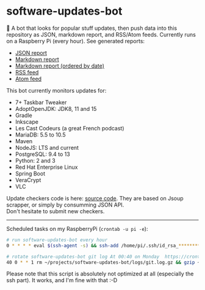 # software-updates-bot
:robot: A bot that looks for popular stuff updates, then push data into this repository as JSON, markdown report, and RSS/Atom feeds. Currently runs on a Raspberry Pi (every hour). See generated reports:  
* [JSON report](https://raw.githubusercontent.com/jonathanlermitage/software-updates-bot/master/report/report.json)
* [Markdown report](report/report.md)
* [Markdown report (ordered by date)](report/report-by-date.md)
* [RSS feed](https://raw.githubusercontent.com/jonathanlermitage/software-updates-bot/master/report/report.rss.xml)
* [Atom feed](https://raw.githubusercontent.com/jonathanlermitage/software-updates-bot/master/report/report.atom.xml)

This bot currently monitors updates for:
* 7+ Taskbar Tweaker
* AdoptOpenJDK: JDK8, 11 and 15
* Gradle
* Inkscape
* Les Cast Codeurs (a great French podcast)
* MariaDB: 5.5 to 10.5
* Maven
* NodeJS: LTS and current
* PostgreSQL: 9.4 to 13
* Python: 2 and 3
* Red Hat Enterprise Linux
* Spring Boot
* VeraCrypt
* VLC

Update checkers code is here: [source code](https://github.com/jonathanlermitage/software-updates-bot/tree/master/src/main/kotlin/biz/lermitage/sub/service/checker/impl). They are based on Jsoup scrapper, or simply by consumming JSON API.  
Don't hesitate to submit new checkers. 

---

Scheduled tasks on my RaspberryPi (`crontab -u pi -e`):

```bash
# run software-updates-bot every hour
0 * * * * eval $(ssh-agent -s) && ssh-add /home/pi/.ssh/id_rsa_************* && cd /home/pi/projects/software-updates-bot/ && git fetch origin && git reset --hard origin && ./run.sh && $

# rotate software-updates-bot git log At 00:40 on Monday  https://crontab.guru/#40_0_*_*_1
40 0 * * 1 rm ~/projects/software-updates-bot/logs/git.log.gz && gzip ~/projects/software-updates-bot/logs/git.log && rm ~/projects/software-updates-bot/logs/git.log
```

Please note that this script is absolutely not optimized at all (especially the ssh part). It works, and I'm fine with that :-D
